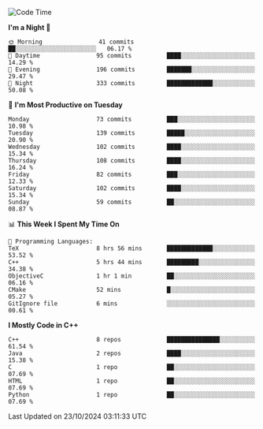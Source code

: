 <!--START_SECTION:waka-->
![Code Time](http://img.shields.io/badge/Code%20Time-117%20hrs%2015%20mins-blue)

**I'm a Night 🦉** 

```text
🌞 Morning                41 commits          ██░░░░░░░░░░░░░░░░░░░░░░░   06.17 % 
🌆 Daytime                95 commits          ████░░░░░░░░░░░░░░░░░░░░░   14.29 % 
🌃 Evening                196 commits         ███████░░░░░░░░░░░░░░░░░░   29.47 % 
🌙 Night                  333 commits         █████████████░░░░░░░░░░░░   50.08 % 
```
📅 **I'm Most Productive on Tuesday** 

```text
Monday                   73 commits          ███░░░░░░░░░░░░░░░░░░░░░░   10.98 % 
Tuesday                  139 commits         █████░░░░░░░░░░░░░░░░░░░░   20.90 % 
Wednesday                102 commits         ████░░░░░░░░░░░░░░░░░░░░░   15.34 % 
Thursday                 108 commits         ████░░░░░░░░░░░░░░░░░░░░░   16.24 % 
Friday                   82 commits          ███░░░░░░░░░░░░░░░░░░░░░░   12.33 % 
Saturday                 102 commits         ████░░░░░░░░░░░░░░░░░░░░░   15.34 % 
Sunday                   59 commits          ██░░░░░░░░░░░░░░░░░░░░░░░   08.87 % 
```


📊 **This Week I Spent My Time On** 

```text
💬 Programming Languages: 
TeX                      8 hrs 56 mins       █████████████░░░░░░░░░░░░   53.52 % 
C++                      5 hrs 44 mins       █████████░░░░░░░░░░░░░░░░   34.38 % 
ObjectiveC               1 hr 1 min          ██░░░░░░░░░░░░░░░░░░░░░░░   06.16 % 
CMake                    52 mins             █░░░░░░░░░░░░░░░░░░░░░░░░   05.27 % 
GitIgnore file           6 mins              ░░░░░░░░░░░░░░░░░░░░░░░░░   00.61 % 
```

**I Mostly Code in C++** 

```text
C++                      8 repos             ███████████████░░░░░░░░░░   61.54 % 
Java                     2 repos             ████░░░░░░░░░░░░░░░░░░░░░   15.38 % 
C                        1 repo              ██░░░░░░░░░░░░░░░░░░░░░░░   07.69 % 
HTML                     1 repo              ██░░░░░░░░░░░░░░░░░░░░░░░   07.69 % 
Python                   1 repo              ██░░░░░░░░░░░░░░░░░░░░░░░   07.69 % 
```




 Last Updated on 23/10/2024 03:11:33 UTC
<!--END_SECTION:waka-->
